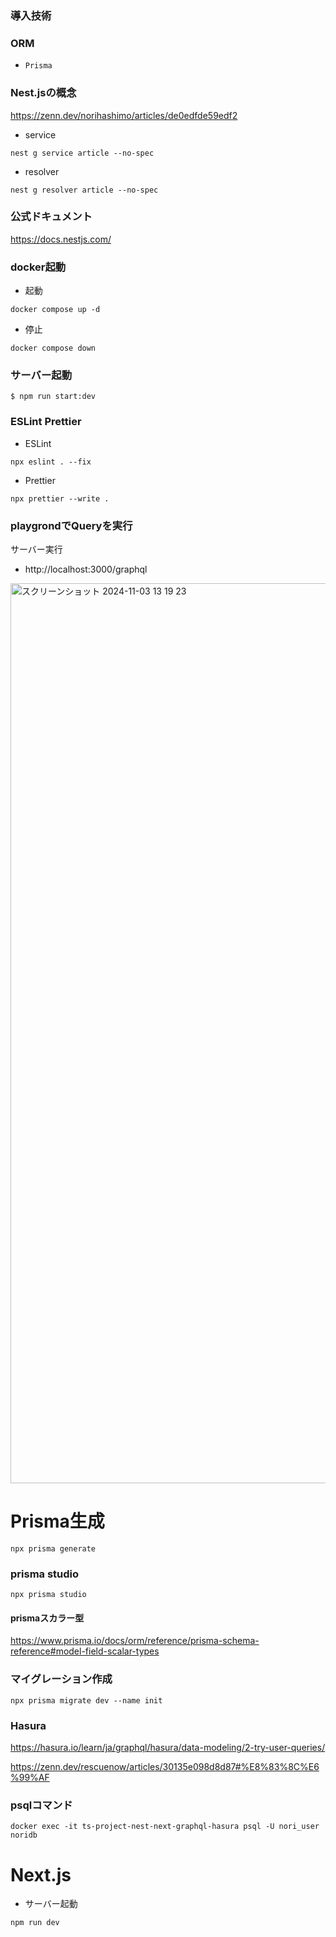 ### 導入技術

### ORM
- ```Prisma```


### Nest.jsの概念

https://zenn.dev/norihashimo/articles/de0edfde59edf2

- service
```
nest g service article --no-spec
```
- resolver
```
nest g resolver article --no-spec
```

### 公式ドキュメント

https://docs.nestjs.com/

### docker起動
- 起動
```
docker compose up -d
```
- 停止
```
docker compose down
```

### サーバー起動

```
$ npm run start:dev
```

### ESLint Prettier

- ESLint

```
npx eslint . --fix
```

- Prettier

```
npx prettier --write .
```

### playgrondでQueryを実行

サーバー実行

- http://localhost:3000/graphql

<img width="1440" alt="スクリーンショット 2024-11-03 13 19 23" src="https://github.com/user-attachments/assets/f5548496-bac8-4432-bbb1-c14aeb548c0d">

# Prisma生成

```
npx prisma generate
```

### prisma studio
```
npx prisma studio
```

#### prismaスカラー型

https://www.prisma.io/docs/orm/reference/prisma-schema-reference#model-field-scalar-types

### マイグレーション作成

```
npx prisma migrate dev --name init
```

### Hasura

https://hasura.io/learn/ja/graphql/hasura/data-modeling/2-try-user-queries/

https://zenn.dev/rescuenow/articles/30135e098d8d87#%E8%83%8C%E6%99%AF

### psqlコマンド
```
docker exec -it ts-project-nest-next-graphql-hasura psql -U nori_user noridb 
```

# Next.js
- サーバー起動
```
npm run dev
```


